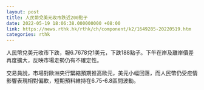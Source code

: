 ```yaml
---
layout: post
title: 人民幣兌美元收市跌近200點子
date: 2022-05-19 18:06:38.000000000 +08:00
link: https://news.rthk.hk/rthk/ch/component/k2/1649285-20220519.htm
categories: rthk
---
```


人民幣兌美元收市下跌，報6.7678兌1美元，下跌188點子。下午在岸及離岸價差再度擴大，反映市場走勢仍有不確定性。

交易員說，市場對歐洲央行緊縮預期推高歐元，美元小幅回落，而人民幣仍受疫情影響表現相對偏軟，短期預料維持在6.75-6.8區間波動。
